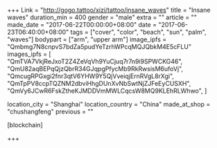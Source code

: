 +++
Link = "http://gogo.tattoo/xizi/tattoo/insane_waves"
title = "Insane waves"
duration_min = 400
gender = "male"
extra = ""
article = ""
made_date = "2017-06-22T00:00:00+08:00"
date = "2017-06-23T06:40:00+08:00"
tags = ["cover", "color", "beach", "sun", "palm", "waves"]
bodypart = ["arm", "upper arm"]
image_ipfs = "Qmbmg7N8cnpvS7bdZa5pudYeTzrhWPcqMQJQbkM4E5cFLU"
images_ipfs = [  "QmTVA7VkjReJxoT2Z4ZeVqVh9YuCjuq7r7n9i9SPWCKG46",
  "QmU82aqBEPqQjzQbrR34GJqpgPfycMb9RkRwsisM6ufoVj",
  "QmcugRPGxgi2fnr3qtV6YHW9Y5QjVveiqjErnRVgL8rXgi",
  "QmTpPV8ccpTQZNM2dbviHhgDUnXvNbSwtNjZJFeEyCUSXH",
  "QmVy6JCwR6FskZtheKJMDDVmMWLCqcsW8MQ9KLEhRLWhwo",
]


location_city = "Shanghai"
location_country = "China"
made_at_shop = "chushangfeng"
previous = ""

[blockchain]

+++
